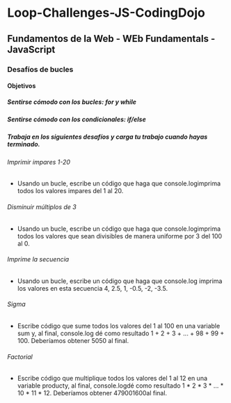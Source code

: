 # Loop-Challenges-JS-CodingDojo
## Fundamentos de la Web - WEb Fundamentals - JavaScript
### Desafíos de bucles
#### Objetivos
##### Sentirse cómodo con los bucles: for y while
##### Sentirse cómodo con los condicionales: if/else
##### Trabaja en los siguientes desafíos y carga tu trabajo cuando hayas terminado.

###### Imprimir impares 1-20 
* Usando un bucle, escribe un código que haga que console.logimprima todos los valores impares del 1 al 20.
###### Disminuir múltiplos de 3 
* Usando un bucle, escribe un código que haga que console.logimprima todos los valores que sean divisibles de manera uniforme por 3 del 100 al 0.
###### Imprime la secuencia 
* Usando un bucle, escribe un código que haga que console.log imprima los valores en esta secuencia  4, 2.5, 1, -0.5, -2, -3.5.
###### Sigma 
* Escribe código que sume todos los valores del 1 al 100 en una variable sum y, al final, console.log dé como resultado 1 + 2 + 3 + ... + 98 + 99 + 100. Deberíamos obtener 5050 al final.
###### Factorial 
* Escribe código que multiplique todos los valores del 1 al 12 en una variable producty, al final, console.logdé como resultado  1 * 2 * 3 * ... * 10 * 11 * 12. Deberíamos obtener  479001600al final.
